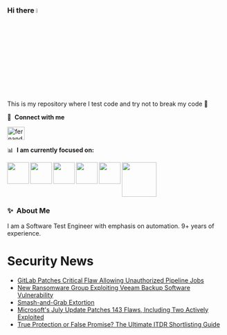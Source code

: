 ### Hi there <a href="https://www.gautamkrishnar.com/"><img src="https://media.giphy.com/media/hvRJCLFzcasrR4ia7z/giphy.gif" width="5%"></a>
This is my repository where I test code and try not to break my code :rofl:

🔗 &nbsp;**Connect with me**
<p align="left">
<a href="https://linkedin.com/in/fernandorlcruz" target="blank"><img align="center" src="https://raw.githubusercontent.com/rahuldkjain/github-profile-readme-generator/master/src/images/icons/Social/linked-in-alt.svg" alt="fernando cruz" height="30" width="40" /></a>
  
📊 &nbsp;**I am currently focused on:**

<img align="left" width='50' height='50' src="https://cdn.jsdelivr.net/gh/devicons/devicon/icons/python/python-original-wordmark.svg" />
<img align="left" width='50' height='50' src="https://cdn.jsdelivr.net/gh/devicons/devicon/icons/csharp/csharp-original.svg" />
<img align="left" width='50' height='50' src="https://cdn.jsdelivr.net/gh/devicons/devicon/icons/jenkins/jenkins-original.svg" />
<img align="left" width='50' height='50' src="https://specflow.org/wp-content/uploads/2021/05/SpecFlow-Icon.png" />
<img align="left" width='50' height='50' src="https://www.svgrepo.com/show/306098/githubactions.svg" />
<img width='80' height='80' src="https://cdn2.vectorstock.com/i/1000x1000/64/81/security-testing-concept-icon-safety-audit-key-vector-29166481.jpg" />
          
          
  
### ✨&nbsp; About Me

I am a Software Test Engineer with emphasis on automation. 9+ years of experience.

# Security News
<!-- BLOG-POST-LIST:START -->
- [GitLab Patches Critical Flaw Allowing Unauthorized Pipeline Jobs](https://thehackernews.com/2024/07/gitlab-patches-critical-flaw-allowing.html)
- [New Ransomware Group Exploiting Veeam Backup Software Vulnerability](https://thehackernews.com/2024/07/new-ransomware-group-exploiting-veeam.html)
- [Smash-and-Grab Extortion](https://thehackernews.com/2024/07/smash-and-grab-extortion.html)
- [Microsoft&#39;s July Update Patches 143 Flaws, Including Two Actively Exploited](https://thehackernews.com/2024/07/microsofts-july-update-patches-143.html)
- [True Protection or False Promise? The Ultimate ITDR Shortlisting Guide](https://thehackernews.com/2024/07/true-protection-or-false-promise.html)
<!-- BLOG-POST-LIST:END -->
